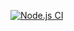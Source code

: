 [![Node.js CI](https://github.com/OlgaKruzh/hexlet-test/actions/workflows/node.js.yml/badge.svg)](https://github.com/OlgaKruzh/hexlet-test/actions/workflows/node.js.yml)
